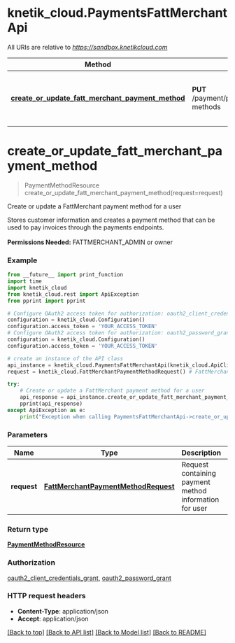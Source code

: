 # knetik_cloud.PaymentsFattMerchantApi

All URIs are relative to *https://sandbox.knetikcloud.com*

Method | HTTP request | Description
------------- | ------------- | -------------
[**create_or_update_fatt_merchant_payment_method**](PaymentsFattMerchantApi.md#create_or_update_fatt_merchant_payment_method) | **PUT** /payment/provider/fattmerchant/payment-methods | Create or update a FattMerchant payment method for a user


# **create_or_update_fatt_merchant_payment_method**
> PaymentMethodResource create_or_update_fatt_merchant_payment_method(request=request)

Create or update a FattMerchant payment method for a user

Stores customer information and creates a payment method that can be used to pay invoices through the payments endpoints. <br><br><b>Permissions Needed:</b> FATTMERCHANT_ADMIN or owner

### Example 
```python
from __future__ import print_function
import time
import knetik_cloud
from knetik_cloud.rest import ApiException
from pprint import pprint

# Configure OAuth2 access token for authorization: oauth2_client_credentials_grant
configuration = knetik_cloud.Configuration()
configuration.access_token = 'YOUR_ACCESS_TOKEN'
# Configure OAuth2 access token for authorization: oauth2_password_grant
configuration = knetik_cloud.Configuration()
configuration.access_token = 'YOUR_ACCESS_TOKEN'

# create an instance of the API class
api_instance = knetik_cloud.PaymentsFattMerchantApi(knetik_cloud.ApiClient(configuration))
request = knetik_cloud.FattMerchantPaymentMethodRequest() # FattMerchantPaymentMethodRequest | Request containing payment method information for user (optional)

try: 
    # Create or update a FattMerchant payment method for a user
    api_response = api_instance.create_or_update_fatt_merchant_payment_method(request=request)
    pprint(api_response)
except ApiException as e:
    print("Exception when calling PaymentsFattMerchantApi->create_or_update_fatt_merchant_payment_method: %s\n" % e)
```

### Parameters

Name | Type | Description  | Notes
------------- | ------------- | ------------- | -------------
 **request** | [**FattMerchantPaymentMethodRequest**](FattMerchantPaymentMethodRequest.md)| Request containing payment method information for user | [optional] 

### Return type

[**PaymentMethodResource**](PaymentMethodResource.md)

### Authorization

[oauth2_client_credentials_grant](../README.md#oauth2_client_credentials_grant), [oauth2_password_grant](../README.md#oauth2_password_grant)

### HTTP request headers

 - **Content-Type**: application/json
 - **Accept**: application/json

[[Back to top]](#) [[Back to API list]](../README.md#documentation-for-api-endpoints) [[Back to Model list]](../README.md#documentation-for-models) [[Back to README]](../README.md)

